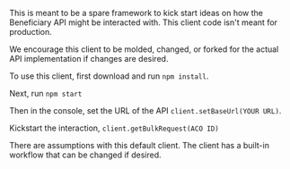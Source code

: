 This is meant to be a spare framework to kick start ideas on how the Beneficiary API might be interacted with. This client code isn't meant for production.

We encourage this client to be molded, changed, or forked for the actual API implementation if changes are desired.

To use this client, first download and run `npm install`.

Next, run `npm start`

Then in the console, set the URL of the API `client.setBaseUrl(YOUR URL)`.

Kickstart the interaction, `client.getBulkRequest(ACO ID)`

There are assumptions with this default client. The client has a built-in workflow that can be changed if desired.

